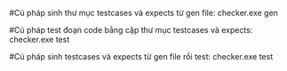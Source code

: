 #Cú pháp sinh thư mục testcases và expects từ gen file:
checker.exe gen <gen file name>

#Cú pháp test đoạn code bằng cặp thư mục testcases và expects:
checker.exe test <source code file name>

#Cú pháp sinh testcases và expects từ gen file rồi test:
checker.exe test <source code file name> <gen file name>
